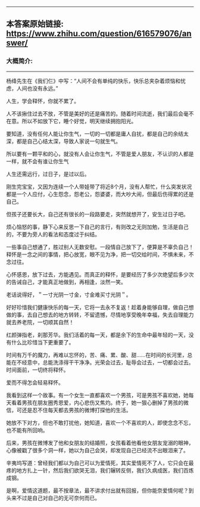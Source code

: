 ----------------------------------------
## 本答案原始链接: https://www.zhihu.com/question/616579076/answer/
### 大概简介: 
----------------------------------------
杨绛先生在《我们仨》中写：“人间不会有单纯的快乐，快乐总夹杂着烦恼和忧虑，人间也没有永远。”

人生，学会释怀，你就不累了。

人不该揪住过去不放，不管是美好的还是痛苦的。随着时间流逝，我们最后会毫不在意。所以不如放下它，睡个好觉，明天继续拥抱阳光。

要知道，没有任何人能让你生气，一切的一切都是庸人自扰，都是自己的余结太深，都是自己心结太深，导致人家说一句就生气。

所以要有一颗平和的心，就没有人会让你生气，不管是爱人朋友，不认识的人都是一样，就不会有谁让你生气

人生还需远行，过日子，是过以后。

刚生完宝宝，又因为连续一个人带娃带了将近8个月，没有人帮忙，什么突发状况都是一个人应付，心生怨念，怨老公，怨婆婆，而大吵大闹，但最后伤得累的还是自己。

但孩子还要长大，自己还有很长的一段路要走，突然就想开了，安生过日子吧。

烦心恼怒的事，静下心来反思一下自己的言行，有则改之无则加勉，生活是自己的，不要为旁人的看法和态度过于纠结。

一些事自己想通了，胜过别人无数安慰。一段情自己放下了，便算是不辜负自己！释怀是一念之间的事情，把心放宽，眼不见为净，把一切交给时间，不惧未来，不念过往。

心怀感恩，放下过去，方能遇见。而真正的释怀，是要经历了多少次绝望后多少次的告诫自己，才能真正地做到，再相逢，淡然一笑。

老话说得好，＂一寸光阴一寸金，寸金难买寸光阴＂。

好好珍惜我们健康快乐的每一天，它将一去永不复返！趁着身能够自理，做自己想做的事，去自己想去的地方转转，不留遗憾，尽情地享受晚年幸福，失去自理能力就去养老院，一切顺其自然！

红颜弹指老，刹那芳华。我们活着的每一天，都是余下的生命中最年轻的一天，没有什么比珍惜当下更重要了。

时间有万千的魔力，再难以忘怀的，苦、痛、累、酸、甜……在时间的长河里，总能在不经意中，总能洗涤得干干净净。光荣会过去，耻辱会过去，一切都会过去。时间面前，一切终将释怀。

爱而不得怎会轻易释怀。

我看到这样一个故事。有一个女生一直都喜欢一个男孩，可是男孩不喜欢她，她每天看着男孩在朋友圈秀恩爱，内心悲伤又焦灼。终于，她一狠心删掉了男孩的微信，可还是忍不住每天都去男孩的微博打探他的生活。

她放不下对方，但也不敢打扰他，她知道，喜欢一个不喜欢的人，即使念念不忘，也不能有所回响。

后来，男孩在微博发了他和女朋友的结婚照，女孩看着他看他女朋友宠溺的眼神，心像被戳了很多个洞一样，她以为自己会哭，却发现自己已经流不出眼泪来了。

辛夷坞写道：曾经我们都以为自己可以为爱情死，其实爱情死不了人，它只会在最疼的地方扎上一针，然后我们欲哭无泪，我们辗转反侧，我们久病成医，我们百炼成钢。

是啊，爱情这道题，最不按章法，最不讲求付出就有回报，但你能奈爱情何呢？到头来不过是自己对自己的无可奈何而已。